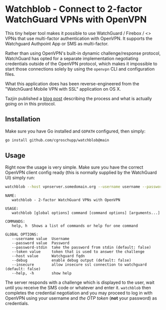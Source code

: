 Watchblob - Connect to 2-factor WatchGuard VPNs with OpenVPN 
===================================

This tiny helper tool makes it possible to use WatchGuard / Firebox / <<whatever
they are actually called>> VPNs that use multi-factor authentication with OpenVPN.
It supports the Watchguard Authpoint App or SMS as multi-factor.

Rather than using OpenVPN's built-in dynamic challenge/response protocol, WatchGuard
has opted for a separate implementation negotiating credentials outside of the
OpenVPN protocol, which makes it impossible to start those connections solely by
using the `openvpn` CLI and configuration files.

What this application does has been reverse-engineered from the "WatchGuard Mobile VPN
with SSL" application on OS X.

Tazjin published a [blog post](https://www.tazj.in/en/1486830338) describing the process
and what is actually going on in this protocol.

## Installation

Make sure you have Go installed and `GOPATH` configured, then simply:

```sh
go install github.com/cgroschupp/watchblob@main
```

## Usage

Right now the usage is very simple. Make sure you have the correct OpenVPN client
config ready (this is normally supplied by the WatchGuard UI) simply run:

```sh
watchblob --host vpnserver.somedomain.org --username username --password p4ssw0rd
```

```
NAME:
   watchblob - 2-factor WatchGuard VPNs with OpenVPN

USAGE:
   watchblob [global options] command [command options] [arguments...]

COMMANDS:
   help, h  Shows a list of commands or help for one command

GLOBAL OPTIONS:
   --username value  Username
   --password value  Password
   --password-stdin  take the password from stdin (default: false)
   --token value     token that is used to answer the challenge
   --host value      Watchguard fqdn
   --debug           enable debug output (default: false)
   --insecure        allow insecure ssl connection to watchguard (default: false)
   --help, -h        show help
```

The server responds with a challenge which is displayed to the user, wait until you
receive the SMS code or whatever and enter it. `watchblob` then completes the
credential negotiation and you may proceed to log in with OpenVPN using your username
and *the OTP token* (**not**  your password) as credentials.
